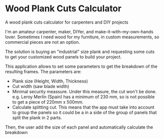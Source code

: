 # Wood Plank Cuts Calculator
A wood plank cuts calculator for carpenters and DIY projects

I'm an amateur carpenter, maker, DIYer, and make-it-with-my-own-hands lover. Sometimes I need wood for my furniture, in custom measurements, so commercial pieces are not an option. 

The solution is buying an "industrial" size plank  and requesting some cuts to get your customized wood panels to build your project. 

This application allows to set some parameters to get the breakdown of the resulting frames. The parameters are:
- Plank size (Height, Width, Thickness)
- Cut width (saw blade width)
- Minimal security meassure. Under this measure, the cut won't be done. e.g. Leroy Merlin (Spain) has a minimum of 230 mm, so is not possible to get a piece of 220mm x 500mm.
- Calculate splitting cut. This means that the app must take into account to group the panels so it could be a in a side of the group of panels that split the plank in 2 parts.
  
Then, the user add the size of each panel and automatically calculate the breakdown
